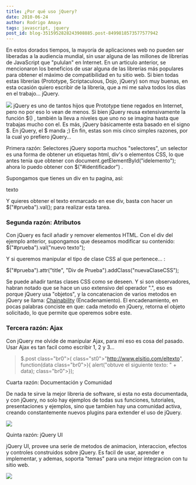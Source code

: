 ```yaml
---
title: ¿Por qué uso jQuery?
date: 2010-06-24
author: Rodrigo Amaya
tags: javascript, jquery
post_id: blog-3515952828243908885.post-8499818573577577942
---
```


En estos dorados tiempos, la mayoría de aplicaciones web no pueden ser liberadas a la audiencia mundial, sin usar alguna de las millones de librerías de JavaScript que "pululan" en Internet. En un articulo anterior, se mencionaron los beneficios de usar alguna de las librerías más populares para obtener el máximo de compatibilidad en tu sitio web. Si bien todas estas librerías (Prototype, Scriptaculous, Dojo, jQuery) son muy buenas, en esta ocasión quiero escribir de la librería, que a mi me salva todos los días en el trabajo... jQuery.

[![](https://3.bp.blogspot.com/_ayvorITawE4/SkD8ZuQG_JI/AAAAAAAACDg/33VKLTOS9xM/s320/jquery-logo.gif)](https://3.bp.blogspot.com/_ayvorITawE4/SkD8ZuQG_JI/AAAAAAAACDg/33VKLTOS9xM/s1600-h/jquery-logo.gif) jQuery es uno de
tantos hijos que Prototype tiene regados en Internet, pero no por eso lo vean de menos. Si bien jQuery reusa extensivamente la función $() , también la lleva a niveles que uno no se imagina hasta que trabajas mucho con el. Es más, jQuery básicamente esta basado en el signo $. En jQuery, el $ manda ;) En fin, estas son mis cinco simples razones, por la cual yo prefiero jQuery...

Primera razón: Selectores jQuery soporta muchos "selectores", un selector es una forma de obtener un etiquetas html, div's o elementos CSS, lo que antes tenia que obtener con document.getElementById("idelemento"); ahora lo puedo obtener con $("#identificador") .

Supongamos que tienes un div en tu pagina, asi: <div id="prueba">texto</div>

Y quieres obtener el texto enmarcado en ese div, basta con hacer un $("#prueba").val(); para realizar esta tarea.

### Segunda razón: Atributos

Con jQuery es facil añadir y remover elementos HTML. Con el div del ejemplo anterior, supongamos que deseamos modificar su contenido: $("#prueba").val("nuevo texto");

Y si queremos manipular el tipo de clase CSS al que pertenece... :

$("#prueba").attr("title", "Div de Prueba").addClass("nuevaClaseCSS");

Se puede añadir tantas clases CSS como se deseen. Y si son observadores, habran notado que se hace un uso extensivo del operador ".", eso es porque jQuery usa "objetos", y la concatenacion de varios metodos en jQuery se llama: [Chainability](http://blogs.telerik.com/supportdept/posts/09-02-06/chainability_the_magic_of_jquery.aspx) (Encadenamiento). El encadenamiento, en pocas palabras conciste en que: cada metodo en jQuery, retorna el objeto solicitado, lo que permite que operemos sobre este.

### Tercera razón: Ajax

Con jQuery me olvide de manipular Ajax, para mi eso es cosa del pasado. Usar Ajax es tan facil como escribir 1, 2 y 3...

> $.post class="br0">( class="st0">"http://www.elsitio.com/eltexto",
> function(data class="br0">){
> alert("obtuve el
> siguiente texto: " + data); class="br0">});

Cuarta razón: Documentación y Comunidad

De nada te sirve la mejor libreria de software, si esta no esta documentada, y con jQuery, no solo hay ejemplos de todas sus funciones, tutoriales, presentaciones y ejemplos, sino que tambien hay una comunidad activa, creando constantemente nuevos plugins para extender el uso de jQuery.

[![](https://3.bp.blogspot.com/_ayvorITawE4/SkD8Z2oZCgI/AAAAAAAACDw/FuFLvnTTjXQ/s320/jquery12_colorcharge.png)](https://3.bp.blogspot.com/_ayvorITawE4/SkD8Z2oZCgI/AAAAAAAACDw/FuFLvnTTjXQ/s1600-h/jquery12_colorcharge.png)

Quinta razón: jQuery UI

jQuery UI, provee una serie de metodos de animacion, interaccion, efectos y controles construidos sobre jQuery. Es facil de usar, aprender e implementar, y ademas, soporta "temas" para una mejor integracion con tu sitio web.

[![](https://3.bp.blogspot.com/_ayvorITawE4/SkD8ZxsxG1I/AAAAAAAACDo/poR6fdeUVlc/s320/jquery_ui_logo.png)](https://3.bp.blogspot.com/_ayvorITawE4/SkD8ZxsxG1I/AAAAAAAACDo/poR6fdeUVlc/s1600-h/jquery_ui_logo.png)